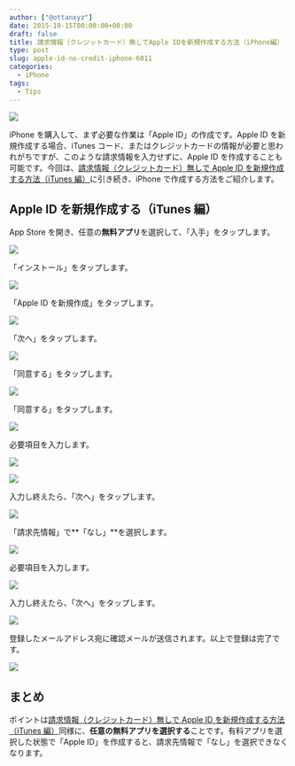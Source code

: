 ```yaml
---
author: ["@ottanxyz"]
date: 2015-10-15T00:00:00+00:00
draft: false
title: 請求情報（クレジットカード）無しでApple IDを新規作成する方法（iPhone編）
type: post
slug: apple-id-no-credit-iphone-6811
categories:
  - iPhone
tags:
  - Tips
---
```


![](151015-5620326c1b3bd.jpg)

iPhone を購入して、まず必要な作業は「Apple ID」の作成です。Apple ID を新規作成する場合、iTunes コード、またはクレジットカードの情報が必要と思われがちですが、このような請求情報を入力せずに、Apple ID を作成することも可能です。今回は、[請求情報（クレジットカード）無しで Apple ID を新規作成する方法（iTunes 編）](/posts/2015/10/apple-id-no-credit-itunes-6810/)に引き続き、iPhone で作成する方法をご紹介します。

## Apple ID を新規作成する（iTunes 編）

App Store を開き、任意の**無料アプリ**を選択して、「入手」をタップします。

![](151015-5620326d36563.png)

「インストール」をタップします。

![](151015-5620326ec42ff.png)

「Apple ID を新規作成」をタップします。

![](151015-562032708090d.png)

「次へ」をタップします。

![](151015-5620327248e84-1.png)

「同意する」をタップします。

![](151015-5620327398036-1.png)

「同意する」をタップします。

![](151015-5620327525c2a-1.png)

必要項目を入力します。

![](151015-56203276a4f60.png)

![](151015-56203278778e5.png)

入力し終えたら、「次へ」をタップします。

![](151015-56203279bfd3c-1.png)

「請求先情報」で**「なし」**を選択します。

![](151015-5620327b32f62-1.png)

必要項目を入力します。

![](151015-5620327c88e73.png)

入力し終えたら、「次へ」をタップします。

![](151015-5620327e48f1c.png)

登録したメールアドレス宛に確認メールが送信されます。以上で登録は完了です。

![](151015-5620327fc4ba4.png)

## まとめ

ポイントは[請求情報（クレジットカード）無しで Apple ID を新規作成する方法（iTunes 編）](/posts/2015/10/apple-id-no-credit-itunes-6810/)同様に、**任意の無料アプリを選択する**ことです。有料アプリを選択した状態で「Apple ID」を作成すると、請求先情報で「なし」を選択できなくなります。
